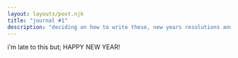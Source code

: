 ```yaml
---
layout: layouts/post.njk
title: "journal #1"
description: "deciding on how to write these, new years resolutions and other stuff"
---
```

i'm late to this but; HAPPY NEW YEAR! 